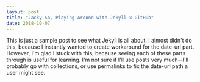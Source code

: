 ```yaml
---
layout: post
title: "Jacky So, Playing Around with Jekyll x GitHub"
date: 2018-10-07
---
```


This is just a sample post to see what Jekyll is all about. I almost didn't do this, because I instantly wanted to create workaround for the date-url part.
However, I'm glad I stuck with this, because seeing each of these parts through is useful for learning.
I'm not sure if I'll use posts very much--I'll probably go with collections, or use permalinks to fix the date-url path a user might see.

